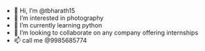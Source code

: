 - 👋 Hi, I’m @tbharath15
- 👀 I’m interested in photography
- 🌱 I’m currently learning python
- 💞️ I’m looking to collaborate on any company offering internships
- 📫 call me @9985685774

<!---
tbharath15/tbharath15 is a ✨ special ✨ repository because its `README.md` (this file) appears on your GitHub profile.
You can click the Preview link to take a look at your changes.
--->
